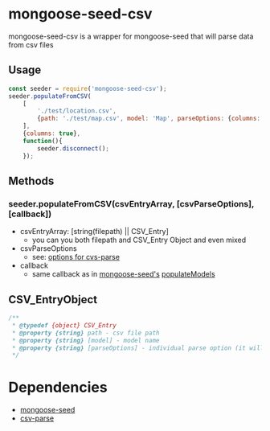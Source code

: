# mongoose-seed-csv
mongoose-seed-csv is a wrapper for mongoose-seed that will parse data from csv files

## Usage
```javascript
const seeder = require('mongoose-seed-csv');
seeder.populateFromCSV(
    [
        './test/location.csv',
        {path: './test/map.csv', model: 'Map', parseOptions: {columns: true}}
    ],
    {columns: true},
    function(){
        seeder.disconnect();
    });
```

## Methods
### seeder.populateFromCSV(csvEntryArray, [csvParseOptions], [callback])
* csvEntryArray: [string(filepath) || CSV_Entry]
    * you can you both filepath and CSV_Entry Object and even mixed
* csvParseOptions
    * see: [options for cvs-parse](https://github.com/adaltas/node-csv-parse)
* callback
    * same callback as in [mongoose-seed's](https://github.com/seanemmer/mongoose-seed) [populateModels](https://github.com/seanemmer/mongoose-seed/blob/master/README.md#seederpopulatemodelsdataarray-callback)
## CSV_EntryObject
```javascript
/**
 * @typedef {object} CSV_Entry
 * @property {string} path - csv file path
 * @property {string} [model] - model name
 * @property {string} [parseOptions] - individual parse option (it will override csvParseOption)
 */
```

# Dependencies
* [mongoose-seed](https://github.com/seanemmer/mongoose-seed)
* [csv-parse](https://github.com/adaltas/node-csv-parse)
